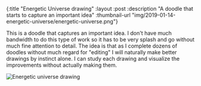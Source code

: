 {:title "Energetic Universe drawing"
 :layout :post
 :description "A doodle that starts to capture an important idea"
 :thumbnail-url "img/2019-01-14-energetic-universe/energetic-universe.png"}

This is a doodle that captures an important idea. I don't have much bandwidth
to do this type of work so it has to be very splash and go without much fine 
attention to detail. The idea is that as I complete dozens of doodles without
much regard for "editing" I will naturally make better drawings by instinct alone.
I can study each drawing and visualize the improvements without actually making
them.

![Energetic universe drawing](img/2019-01-14-energetic-universe/energetic-universe.png)


